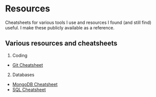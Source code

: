 # Resources

Cheatsheets for various tools I use and resources I found (and still find) useful. I make these publicly available as a reference.

## Various resources and cheatsheets

1. Coding

- [Git Cheatsheet](https://github.com/m-ahlstrom/useful-resources/blob/main/Coding/git_cheatsheet.md)

2. Databases

- [MongoDB Cheatsheet](https://github.com/m-ahlstrom/useful-resources/blob/main/Databases/mongodb_cheatsheet.md)
- [SQL Cheatsheet](https://github.com/m-ahlstrom/useful-resources/blob/main/Databases/sql_cheatsheet.md)
